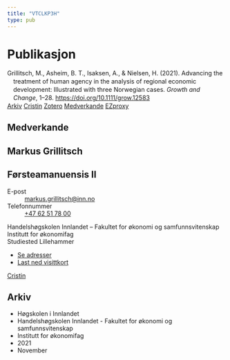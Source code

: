 ```yaml
---
title: "VTCLKP3H"
type: pub
---
```

<h1>Publikasjon</h1>
<article id="csl-bib-container-VTCLKP3H" class="csl-bib-container">
  <div class="csl-bib-body" style="line-height: 1.35; padding-left: 1em; text-indent:-1em;">
  <div class="csl-entry">Grillitsch, M., Asheim, B. T., Isaksen, A., &amp; Nielsen, H. (2021). Advancing the treatment of human agency in the analysis of regional economic development: Illustrated with three Norwegian cases. <i>Growth and Change</i>, 1&#x2013;28. <a href="https://doi.org/10.1111/grow.12583">https://doi.org/10.1111/grow.12583</a></div>
</div>
  <div class="csl-bib-buttons">
    <a href="#taxonomy-article-VTCLKP3H" class="csl-bib-button">Arkiv</a>
    <a href alt="Cristin URL" class="csl-bib-button">Cristin</a>
    <a href alt="Zotero URL" class="csl-bib-button">Zotero</a>
    <a href="#contributors-article-VTCLKP3H" class="csl-bib-button">Medverkande</a>
    <a href="http://ezproxy.inn.no/login?url=https://doi.org/10.1111/grow.12583" class="csl-bib-button">EZproxy</a>
  </div>
  <div id="csl-bib-meta-container-VTCLKP3H"></div>
</article>
<div id="csl-bib-meta-VTCLKP3H" class="csl-bib-meta">
  <article id="contributors-article-VTCLKP3H" class="contributors-article">
    <h1>Medverkande</h1>
    <div class="personas">
<div class="vrtx-hinn-person-card">
<div class="photo">
<i class="lar la-user-circle missing-person"></i>
</div>
<div class="info">
<hgroup><h1>Markus Grillitsch</h1>
<h2>Førsteamanuensis II</h2>
</hgroup><dl>
<dt>E-post</dt>
<dd>
<a href="mailto:markus.grillitsch@inn.no">markus.grillitsch@inn.no</a>
</dd>
<dt>Telefonnummer</dt>
<dd><a href="tel:+4762517800">
+47 62 51 78 00
</a></dd>
</dl>
<p>
Handelshøgskolen Innlandet – Fakultet for økonomi og samfunnsvitenskap<br>
Institutt for økonomifag<br>
Studiested Lillehammer
</p>
<ul class="vrtx-hinn-links">
<li><a href="https://www.inn.no/finn-en-ansatt/markus-grillitsch.html#vrtx-hinn-addresses">Se adresser</a></li>
<li><a href="https://www.inn.no/finn-en-ansatt/markus-grillitsch.html?vrtx=vcf">Last ned visittkort</a></li>
</ul>
</div>
</div>
<a href="https://app.cristin.no/persons/show.jsf?id=1318006" alt="Cristin URL" class="personas-cristin">Cristin</a>
</div>
  </article>
  <article id="taxonomy-article-VTCLKP3H" class="taxonomy-article">
    <h1>Arkiv</h1>
    <ul>
      <li>Høgskolen i Innlandet</li>
      <li>Handelshøgskolen Innlandet - Fakultet for økonomi og samfunnsvitenskap</li>
      <li>Institutt for økonomifag</li>
      <li>2021</li>
      <li>November</li>
    </ul>
  </article>
</div>
